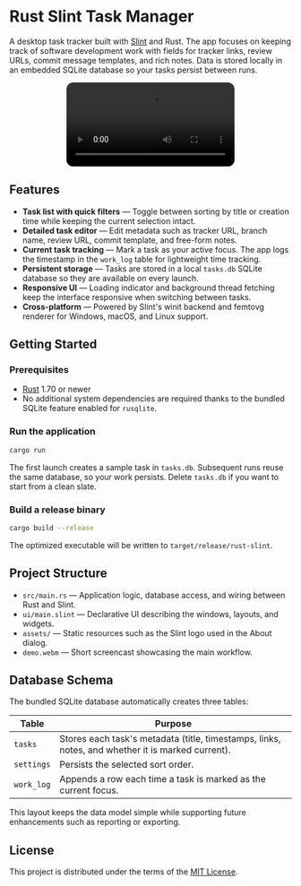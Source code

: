 # Rust Slint Task Manager

A desktop task tracker built with [Slint](https://slint.dev/) and Rust. The app focuses on keeping track of software development work with fields for tracker links, review URLs, commit message templates, and rich notes. Data is stored locally in an embedded SQLite database so your tasks persist between runs.

<div align="center">
  <video src="demo.webm" controls style="max-width: 100%; border-radius: 12px;">
    Your browser does not support the video tag.
  </video>
</div>

## Features

- **Task list with quick filters** &mdash; Toggle between sorting by title or creation time while keeping the current selection intact.
- **Detailed task editor** &mdash; Edit metadata such as tracker URL, branch name, review URL, commit template, and free-form notes.
- **Current task tracking** &mdash; Mark a task as your active focus. The app logs the timestamp in the `work_log` table for lightweight time tracking.
- **Persistent storage** &mdash; Tasks are stored in a local `tasks.db` SQLite database so they are available on every launch.
- **Responsive UI** &mdash; Loading indicator and background thread fetching keep the interface responsive when switching between tasks.
- **Cross-platform** &mdash; Powered by Slint's winit backend and femtovg renderer for Windows, macOS, and Linux support.

## Getting Started

### Prerequisites

- [Rust](https://www.rust-lang.org/tools/install) 1.70 or newer
- No additional system dependencies are required thanks to the bundled SQLite feature enabled for `rusqlite`.

### Run the application

```bash
cargo run
```

The first launch creates a sample task in `tasks.db`. Subsequent runs reuse the same database, so your work persists. Delete `tasks.db` if you want to start from a clean slate.

### Build a release binary

```bash
cargo build --release
```

The optimized executable will be written to `target/release/rust-slint`.

## Project Structure

- `src/main.rs` &mdash; Application logic, database access, and wiring between Rust and Slint.
- `ui/main.slint` &mdash; Declarative UI describing the windows, layouts, and widgets.
- `assets/` &mdash; Static resources such as the Slint logo used in the About dialog.
- `demo.webm` &mdash; Short screencast showcasing the main workflow.

## Database Schema

The bundled SQLite database automatically creates three tables:

| Table | Purpose |
| ----- | ------- |
| `tasks` | Stores each task's metadata (title, timestamps, links, notes, and whether it is marked current). |
| `settings` | Persists the selected sort order. |
| `work_log` | Appends a row each time a task is marked as the current focus. |

This layout keeps the data model simple while supporting future enhancements such as reporting or exporting.

## License

This project is distributed under the terms of the [MIT License](LICENSE).
